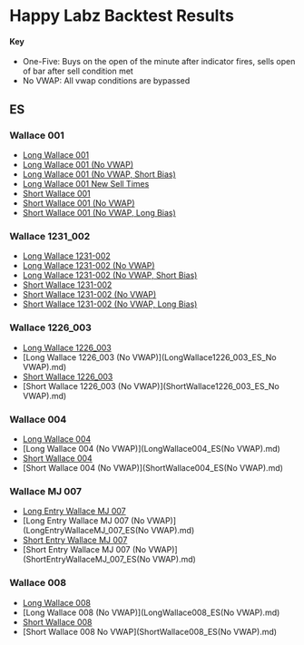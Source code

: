 # Happy Labz Backtest Results
#### Key
- One-Five: Buys on the open of the minute after indicator fires, sells open of bar after sell condition met
- No VWAP: All vwap conditions are bypassed

## ES

### Wallace 001

- [Long Wallace 001](LongWallace001_ES.md)
- [Long Wallace 001 (No VWAP)](LongWallace001_ES(No_VWAP).md)
- [Long Wallace 001 (No VWAP, Short Bias)](LongWallace001_ES_NoVWAP_ShortBias.md)
- [Long Wallace 001 New Sell Times](LongWallace001_New.md)
- [Short Wallace 001](ShortWallace001_ES.md)
- [Short Wallace 001 (No VWAP)](ShortWallace001_ES_(No_VWAP).md)
- [Short Wallace 001 (No VWAP, Long Bias)](ShortWallace001_ES_NoVWAP_LongBias.md)

### Wallace 1231_002

- [Long Wallace 1231-002](LongWallace1231_002_ES.md)
- [Long Wallace 1231-002 (No VWAP)](LongWallace1231_002_ES_No_VWAP.md)
- [Long Wallace 1231-002 (No VWAP, Short Bias)](LongWallace1231_002_ES_NoVWAP_ShortBias.md)
- [Short Wallace 1231-002](ShortWallace1231_002_ES.md)
- [Short Wallace 1231-002 (No VWAP)](ShortWallace1231_002_ES_No_VWAP.md)
- [Short Wallace 1231-002 (No VWAP, Long Bias)](ShortWallace1231_002_ES_NoVWAP_LongBias.md)

### Wallace 1226_003

- [Long Wallace 1226_003](LongWallace1226_003_ES.md)
- [Long Wallace 1226_003 (No VWAP)](LongWallace1226_003_ES_No VWAP).md)
- [Short Wallace 1226_003](ShortWallace1226_003_ES.md)
- [Short Wallace 1226_003 (No VWAP)](ShortWallace1226_003_ES_No VWAP).md)

### Wallace 004

- [Long Wallace 004](LongWallace004_ES.md)
- [Long Wallace 004 (No VWAP)](LongWallace004_ES(No VWAP).md)
- [Short Wallace 004](ShortWallace004_ES.md)
- [Short Wallace 004 (No VWAP)](ShortWallace004_ES(No VWAP).md)


### Wallace MJ 007

- [Long Entry Wallace MJ 007](LongEntryWallaceMJ_007_ES.md)
- [Long Entry Wallace MJ 007 (No VWAP)](LongEntryWallaceMJ_007_ES(No VWAP).md)
- [Short Entry Wallace MJ 007](ShortEntryWallaceMJ_007_ES.md)
- [Short Entry Wallace MJ 007 (No VWAP)](ShortEntryWallaceMJ_007_ES(No VWAP).md)

### Wallace 008

- [Long Wallace 008](LongWallace008_ES.md)
- [Long Wallace 008 (No VWAP)](LongWallace008_ES(No VWAP).md)
- [Short Wallace 008](ShortWallace008_ES.md)
- [Short Wallace 008 No VWAP](ShortWallace008_ES(No VWAP).md)
